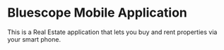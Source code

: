 # Bluescope Mobile Application
This is a Real Estate application that lets you buy and rent properties via your smart phone.
